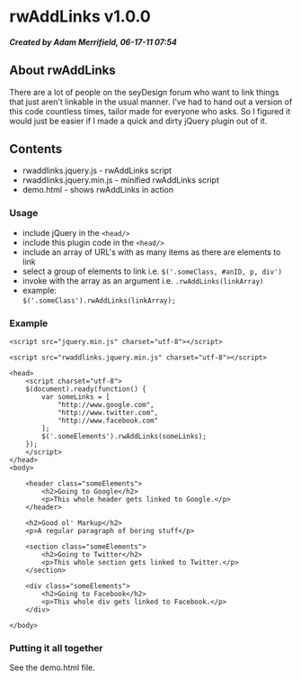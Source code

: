 # rwAddLinks v1.0.0 #
##### Created by Adam Merrifield, 06-17-11 07:54 #####

## About rwAddLinks ##

There are a lot of people on the seyDesign forum who want to link things that just aren't linkable in the usual manner. I've had to hand out a version of this code countless times, tailor made for everyone who asks. So I figured it would just be easier if I made a quick and dirty jQuery plugin out of it.

## Contents ##

* rwaddlinks.jquery.js - rwAddLinks script
* rwaddlinks.jquery.min.js - minified rwAddLinks script
* demo.html - shows rwAddLinks in action

### Usage ###

- include jQuery in the `<head/>`
- include this plugin code in the `<head/>`
- include an array of URL's with as many items as
	there are elements to link
- select a group of elements to link i.e. `$('.someClass, #anID, p, div')`
- invoke with the array as an argument i.e. `.rwAddLinks(linkArray)`
- example:   
	`$('.someClass').rwAddLinks(linkArray);`

### Example ###
	
	<script src="jquery.min.js" charset="utf-8"></script>

	<script src="rwaddlinks.jquery.min.js" charset="utf-8"></script>

	<head>
		<script charset="utf-8">
		$(document).ready(function() {
			var someLinks = [
				"http://www.google.com",
				"http://www.twitter.com",
				"http://www.facebook.com"
			];
			$('.someElements').rwAddLinks(someLinks);
		});
		</script>
	</head>
	<body>
	
		<header class="someElements">
			<h2>Going to Google</h2>
			<p>This whole header gets linked to Google.</p>
		</header>

		<h2>Good ol' Markup</h2>
		<p>A regular paragraph of boring stuff</p>
		
		<section class="someElements">
			<h2>Going to Twitter</h2>
			<p>This whole section gets linked to Twitter.</p>
		</section>
		
		<div class="someElements">
			<h2>Going to Facebook</h2>
			<p>This whole div gets linked to Facebook.</p>
		</div>

	</body>



### Putting it all together ###

See the demo.html file.
